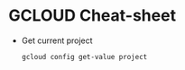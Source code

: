 # GCLOUD Cheat-sheet

* Get current project 
    ```
    gcloud config get-value project    
    ```
